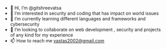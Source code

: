 - 👋 Hi, I’m @gitshreevatsa
- 👀 I’m interested in security and coding that has impact on world issues
- 🌱 I’m currently learning different languages and frameworks and cybersecurity
- 💞️ I’m looking to collaborate on web development , security and projects of any kind for my experience
- 📫 How to reach me vastas2002@gmail.com

<!---
gitshreevatsa/gitshreevatsa is a ✨ special ✨ repository because its `README.md` (this file) appears on your GitHub profile.
You can click the Preview link to take a look at your changes.
--->

